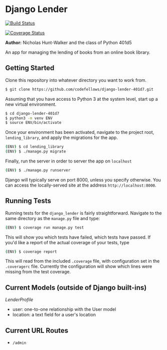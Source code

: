 # Django Lender

[![Build Status](https://travis-ci.org/codefellows/django-lender-401d7.svg?branch=master)](https://travis-ci.org/codefellows/django-lender-401d7)

[![Coverage Status](https://coveralls.io/repos/github/codefellows/django-lender-401d7/badge.svg?branch=master)](https://coveralls.io/github/codefellows/django-lender-401d7?branch=master)

**Author:** Nicholas Hunt-Walker and the class of Python 401d5

An app for managing the lending of books from an online book library.

## Getting Started

Clone this repository into whatever directory you want to work from.

```bash
$ git clone https://github.com/codefellows/django-lender-401d7.git
```

Assuming that you have access to Python 3 at the system level, start up a new virtual environment.

```bash
$ cd django-lender-401d7
$ python3 -m venv ENV
$ source ENV/bin/activate
```

Once your environment has been activated, navigate to the project root, `lending_library`, and apply the migrations for the app.

```bash
(ENV) $ cd lending_library
(ENV) $ ./manage.py migrate
```

Finally, run the server in order to server the app on `localhost`

```bash
(ENV) $ ./manage.py runserver
```

Django will typically serve on port 8000, unless you specify otherwise.
You can access the locally-served site at the address `http://localhost:8000`.

## Running Tests

Running tests for the `django_lender` is fairly straightforward.
Navigate to the same directory as the `manage.py` file and type:

```bash
(ENV) $ coverage run manage.py test
```

This will show you which tests have failed, which tests have passed.
If you'd like a report of the actual coverage of your tests, type

```bash
(ENV) $ coverage report
```

This will read from the included `.coverage` file, with configuration set in the `.coveragerc` file.
Currently the configuration will show which lines were missing from the test coverage.

## Current Models (outside of Django built-ins)

*LenderProfile*

- user: one-to-one relationship with the User model
- location: a text field for a user's location



## Current URL Routes

- `/admin`
